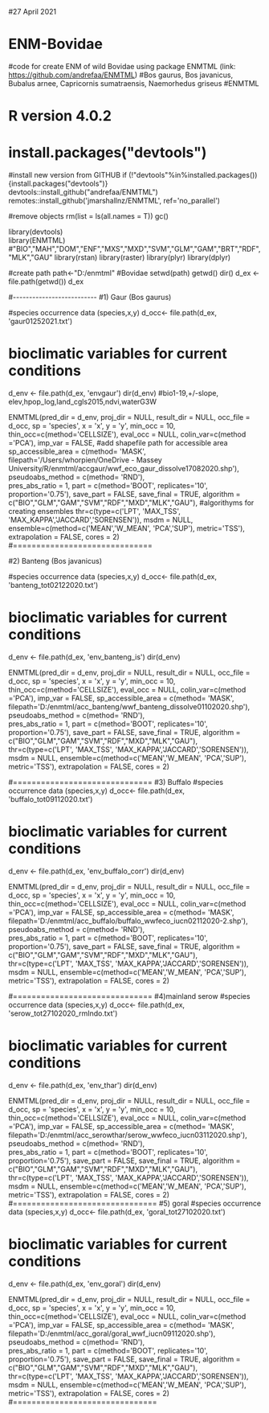 #27 April 2021
# ENM-Bovidae
#code for create ENM of wild Bovidae using package ENMTML (link: https://github.com/andrefaa/ENMTML) 
  #Bos gaurus, Bos javanicus, Bubalus arnee, Capricornis sumatraensis, Naemorhedus griseus
#ENMTML
# R version 4.0.2 
# install.packages("devtools")  
#install new version from GITHUB
if (!"devtools"%in%installed.packages()){install.packages("devtools")}  
devtools::install_github("andrefaa/ENMTML")  
remotes::install_github('jmarshallnz/ENMTML', ref='no_parallel')

#remove objects
rm(list = ls(all.names = T))
gc()

library(devtools)  
library(ENMTML) #"BIO","MAH","DOM","ENF","MXS","MXD","SVM","GLM","GAM","BRT","RDF", "MLK","GAU"
library(rstan)
library(raster)
library(plyr)
library(dplyr)


#create path
path<-"D:/enmtml" #Bovidae
setwd(path)
getwd()
dir()
d_ex <- file.path(getwd())
d_ex

#--------------------------
#1) Gaur (Bos gaurus)

#species occurrence data (species,x,y)
d_occ<- file.path(d_ex, 'gaur01252021.txt')

# bioclimatic variables for current conditions
d_env <- file.path(d_ex, 'envgaur')
dir(d_env) #bio1-19,+/-slope, elev,hpop_log,land_cgls2015,ndvi,waterG3W

ENMTML(pred_dir = d_env, 
       proj_dir = NULL, 
       result_dir = NULL, 
       occ_file = d_occ,
       sp = 'species', 
       x = 'x', 
       y = 'y', 
       min_occ = 10,
       thin_occ=c(method='CELLSIZE'),
       eval_occ = NULL, 
       colin_var=c(method ='PCA'), 
       imp_var = FALSE, 
       #add shapefile path for accessible area
       sp_accessible_area = c(method= 'MASK', 
          filepath='/Users/whorpien/OneDrive - Massey University/R/enmtml/accgaur/wwf_eco_gaur_dissolve17082020.shp'),
       pseudoabs_method = c(method= 'RND'),    
       pres_abs_ratio = 1, 
       part = c(method='BOOT', replicates='10', proportion='0.75'),
       save_part = FALSE, 
       save_final = TRUE,
       algorithm = c("BIO","GLM","GAM","SVM","RDF","MXD","MLK","GAU"),      #algorithyms for creating ensembles
       thr=c(type=c('LPT', 'MAX_TSS', 'MAX_KAPPA','JACCARD','SORENSEN')), 
       msdm = NULL,
       ensemble=c(method=c('MEAN','W_MEAN', 'PCA','SUP'), metric='TSS'), 
       extrapolation = FALSE, 
       cores = 2)
#==============================

#2) Banteng (Bos javanicus)

#species occurrence data (species,x,y)
d_occ<- file.path(d_ex, 'banteng_tot02122020.txt')

# bioclimatic variables for current conditions
d_env <- file.path(d_ex, 'env_banteng_is')
dir(d_env)

ENMTML(pred_dir = d_env, 
       proj_dir = NULL, 
       result_dir = NULL, 
       occ_file = d_occ,
       sp = 'species', 
       x = 'x', 
       y = 'y', 
       min_occ = 10,
       thin_occ=c(method='CELLSIZE'),
       eval_occ = NULL, 
       colin_var=c(method ='PCA'), 
       imp_var = FALSE, 
       sp_accessible_area = c(method= 'MASK', 
          filepath='D:/enmtml/acc_banteng/wwf_banteng_dissolve01102020.shp'),
       pseudoabs_method = c(method= 'RND'),    
       pres_abs_ratio = 1, 
       part = c(method='BOOT', replicates='10', proportion='0.75'),
       save_part = FALSE, 
       save_final = TRUE,
       algorithm = c("BIO","GLM","GAM","SVM","RDF","MXD","MLK","GAU"), 
       thr=c(type=c('LPT', 'MAX_TSS', 'MAX_KAPPA','JACCARD','SORENSEN')), 
       msdm = NULL,
       ensemble=c(method=c('MEAN','W_MEAN', 'PCA','SUP'), metric='TSS'),
       extrapolation = FALSE, 
       cores = 2)

#==============================
#3) Buffalo
#species occurrence data (species,x,y)
d_occ<- file.path(d_ex, 'buffalo_tot09112020.txt')

# bioclimatic variables for current conditions
d_env <- file.path(d_ex, 'env_buffalo_corr')
dir(d_env)

ENMTML(pred_dir = d_env, 
       proj_dir = NULL, 
       result_dir = NULL, 
       occ_file = d_occ,
       sp = 'species', 
       x = 'x', 
       y = 'y', 
       min_occ = 10,
       thin_occ=c(method='CELLSIZE'),
       eval_occ = NULL, 
       colin_var=c(method ='PCA'), 
       imp_var = FALSE, 
       sp_accessible_area = c(method= 'MASK', filepath='D:/enmtml/acc_buffalo/buffalo_wwfeco_iucn02112020-2.shp'),
       pseudoabs_method = c(method= 'RND'),    
       pres_abs_ratio = 1, 
       part = c(method='BOOT', replicates='10', proportion='0.75'),
       save_part = FALSE, 
       save_final = TRUE,
       algorithm = c("BIO","GLM","GAM","SVM","RDF","MXD","MLK","GAU"), 
       thr=c(type=c('LPT', 'MAX_TSS', 'MAX_KAPPA','JACCARD','SORENSEN')), 
       msdm = NULL,
       ensemble=c(method=c('MEAN','W_MEAN', 'PCA','SUP'), metric='TSS'),
       extrapolation = FALSE, 
       cores = 2)

#==============================
#4)mainland serow
#species occurrence data (species,x,y)
d_occ<- file.path(d_ex, 'serow_tot27102020_rmIndo.txt')

# bioclimatic variables for current conditions
d_env <- file.path(d_ex, 'env_thar')
dir(d_env)

ENMTML(pred_dir = d_env, 
       proj_dir = NULL, 
       result_dir = NULL, 
       occ_file = d_occ,
       sp = 'species', 
       x = 'x', 
       y = 'y', 
       min_occ = 10,
       thin_occ=c(method='CELLSIZE'),
       eval_occ = NULL, 
       colin_var=c(method ='PCA'), 
       imp_var = FALSE, 
       sp_accessible_area = c(method= 'MASK', filepath='D:/enmtml/acc_serowthar/serow_wwfeco_iucn03112020.shp'),
       pseudoabs_method = c(method= 'RND'),    
       pres_abs_ratio = 1, 
       part = c(method='BOOT', replicates='10', proportion='0.75'),
       save_part = FALSE, 
       save_final = TRUE,
       algorithm = c("BIO","GLM","GAM","SVM","RDF","MXD","MLK","GAU"), 
       thr=c(type=c('LPT', 'MAX_TSS', 'MAX_KAPPA','JACCARD','SORENSEN')), 
       msdm = NULL,
       ensemble=c(method=c('MEAN','W_MEAN', 'PCA','SUP'), metric='TSS'),
       extrapolation = FALSE, 
       cores = 2)
#===============================
#5) goral
#species occurrence data (species,x,y)
d_occ<- file.path(d_ex, 'goral_tot27102020.txt')

# bioclimatic variables for current conditions
d_env <- file.path(d_ex, 'env_goral')
dir(d_env)

ENMTML(pred_dir = d_env, 
       proj_dir = NULL, 
       result_dir = NULL, 
       occ_file = d_occ,
       sp = 'species', 
       x = 'x', 
       y = 'y', 
       min_occ = 10,
       thin_occ=c(method='CELLSIZE'),
       eval_occ = NULL, 
       colin_var=c(method ='PCA'), 
       imp_var = FALSE, 
       sp_accessible_area = c(method= 'MASK', filepath='D:/enmtml/acc_goral/goral_wwf_iucn09112020.shp'),
       pseudoabs_method = c(method= 'RND'),    
       pres_abs_ratio = 1, 
       part = c(method='BOOT', replicates='10', proportion='0.75'),
       save_part = FALSE, 
       save_final = TRUE,
       algorithm = c("BIO","GLM","GAM","SVM","RDF","MXD","MLK","GAU"), 
       thr=c(type=c('LPT', 'MAX_TSS', 'MAX_KAPPA','JACCARD','SORENSEN')), 
       msdm = NULL,
       ensemble=c(method=c('MEAN','W_MEAN', 'PCA','SUP'), metric='TSS'),
       extrapolation = FALSE, 
       cores = 2)
#===============================



